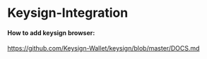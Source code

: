 # Keysign-Integration

#### How to add keysign browser:
https://github.com/Keysign-Wallet/keysign/blob/master/DOCS.md
